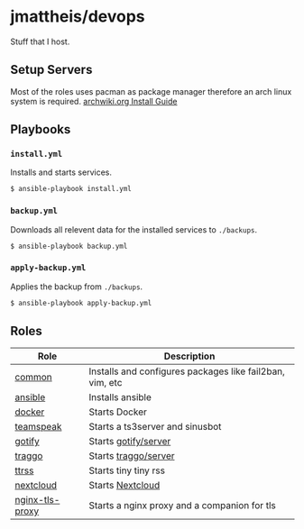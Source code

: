 # jmattheis/devops

Stuff that I host.

## Setup Servers

Most of the roles uses pacman as package manager therefore an arch linux system is required.
[archwiki.org Install Guide](https://wiki.archlinux.org/index.php/Installation_guide)

## Playbooks

### `install.yml`

Installs and starts services.

```bash
$ ansible-playbook install.yml
```

### `backup.yml`

Downloads all relevent data for the installed services to `./backups`.

```bash
$ ansible-playbook backup.yml
```

### `apply-backup.yml`

Applies the backup from `./backups`.

```bash
$ ansible-playbook apply-backup.yml
```

## Roles

| Role                                     | Description                                              |
| ---------------------------------------- | -------------------------------------------------------- |
| [common](roles/common)                   | Installs and configures packages like fail2ban, vim, etc |
| [ansible](roles/ansible)                 | Installs ansible                                         |
| [docker](roles/docker)                   | Starts Docker                                            |
| [teamspeak](roles/teamspeak)             | Starts a ts3server and sinusbot                          |
| [gotify](roles/gotify)                   | Starts [gotify/server](https://gotify.net)               |
| [traggo](roles/traggo)                   | Starts [traggo/server](https://github.com/traggo/server) |
| [ttrss](roles/ttrss)                     | Starts tiny tiny rss                                     |
| [nextcloud](roles/nextcloud)             | Starts [Nextcloud](https://nextcloud.com/)               |
| [nginx-tls-proxy](roles/nginx-tls-proxy) | Starts a nginx proxy and a companion for tls             |
